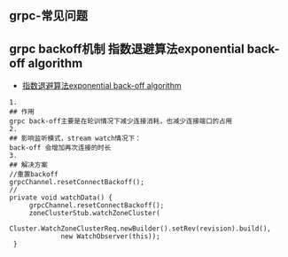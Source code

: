 ## grpc-常见问题

## grpc backoff机制 指数退避算法exponential back-off algorithm
- [指数退避算法exponential back-off algorithm](https://blog.csdn.net/yuanyl/article/details/45150539)
```
1.
## 作用
grpc back-off主要是在轮训情况下减少连接消耗，也减少连接端口的占用
2.
## 影响监听模式，stream watch情况下：
back-off 会增加再次连接的时长
3.
## 解决方案
//重置backoff
grpcChannel.resetConnectBackoff();
//
private void watchData() {
     grpcChannel.resetConnectBackoff();
     zoneClusterStub.watchZoneCluster(
             Cluster.WatchZoneClusterReq.newBuilder().setRev(revision).build(),
             new WatchObserver(this));
 }

```